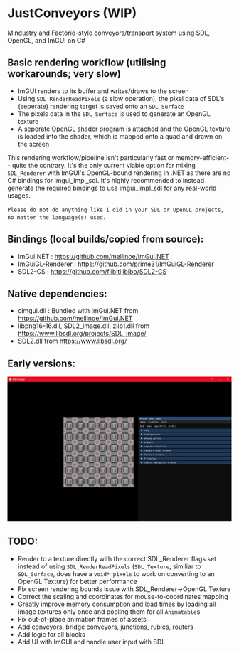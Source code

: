 # JustConveyors (WIP)
Mindustry and Factorio-style conveyors/transport system using SDL, OpenGL, and ImGUI on C#

## Basic rendering workflow (utilising workarounds; very slow)
- ImGUI renders to its buffer and writes/draws to the screen
- Using `SDL_RenderReadPixels` (a slow operation), the pixel data of SDL's (seperate) rendering target is saved onto an `SDL_Surface`
- The pixels data in the `SDL_Surface` is used to generate an OpenGL texture
- A seperate OpenGL shader program is attached and the OpenGL texture is loaded into the shader, which is mapped onto a quad and drawn on the screen

This rendering workflow/pipeline isn't particularly fast or memory-efficient-- quite the contrary. It's the only current viable option for mixing `SDL_Renderer` with ImGUI's OpenGL-bound rendering in .NET as there are no C# bindings for imgui_impl_sdl. 
It's highly recommended to instead generate the required bindings to use imgui_impl_sdl for any real-world usages.

`Please do not do anything like I did in your SDL or OpenGL projects, no matter the language(s) used.`

## Bindings (local builds/copied from source):
- ImGui.NET : https://github.com/mellinoe/ImGui.NET
- ImGuiGL-Renderer : https://github.com/prime31/ImGuiGL-Renderer
- SDL2-CS : https://github.com/flibitijibibo/SDL2-CS

## Native dependencies:
- cimgui.dll : Bundled with ImGui.NET from https://github.com/mellinoe/ImGui.NET
- libpng16-16.dll, SDL2_image.dll, zlib1.dll from https://www.libsdl.org/projects/SDL_image/
- SDL2.dll from https://www.libsdl.org/

## Early versions:
![Testing screenshot](https://raw.githubusercontent.com/rossiyareich/JustConveyors/master/.github/images/screenshot0.png "Early render test")

## TODO:
- Render to a texture directly with the correct SDL_Renderer flags set instead of using `SDL_RenderReadPixels` (`SDL_Texture`, similiar to `SDL_Surface`, does have a `void* pixels` to work on converting to an OpenGL Texture) for better performance
- Fix screen rendering bounds issue with SDL_Renderer->OpenGL Texture
- Correct the scaling and coordinates for mouse-to-coordinates mapping
- Greatly improve memory consumption and load times by loading all image textures only once and pooling them for all `Animatable`s
- Fix out-of-place animation frames of assets
- Add conveyors, bridge conveyors, junctions, rubies, routers
- Add logic for all blocks
- Add UI with ImGUI and handle user input with SDL
